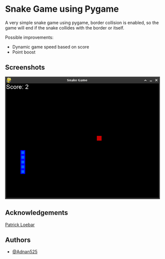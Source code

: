 # Snake Game using Pygame

A very simple snake game using pygame, border collision is enabled, so the game will end if the snake collides with the border or itself.

Possible improvements:
- Dynamic game speed based on score
- Point boost

## Screenshots

<img src="https://github.com/Adnan525/snake_game/blob/master/snake_game.png" alt="gameplay">


## Acknowledgements
[Patrick Loebar](https://www.youtube.com/@patloeber)
## Authors

- [@Adnan525](https://github.com/Adnan525)

